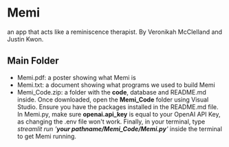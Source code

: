 # Memi
an app that acts like a reminiscence therapist. By Veronikah McClelland and Justin Kwon.

## Main Folder
- Memi.pdf: a poster showing what Memi is
- Memi.txt: a document showing what programs we used to build Memi
- Memi_Code.zip: a folder with the **code**, database and README.md inside. Once downloaded, open the **Memi_Code** folder using Visual Studio. Ensure you have the packages installed in the README.md file. In Memi.py, make sure **openai.api_key** is equal to your OpenAI API Key, as changing the .env file won't work. Finally, in your terminal, type *streamlit run '**your pathname/Memi_Code/Memi.py**'* inside the terminal to get Memi running.
